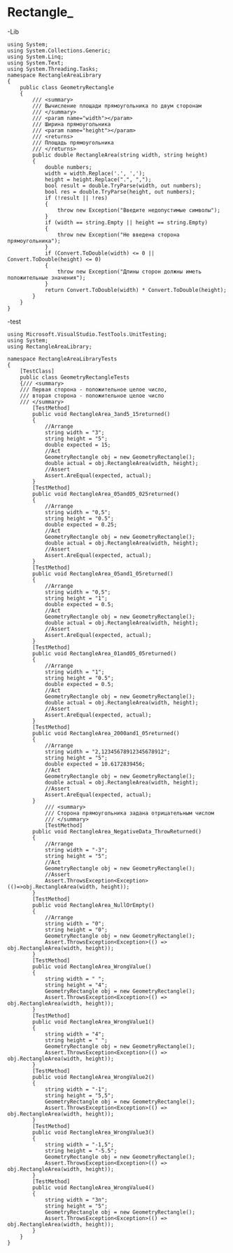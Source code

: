 # Rectangle_
-Lib

    using System;
    using System.Collections.Generic;
    using System.Linq;
    using System.Text;
    using System.Threading.Tasks;
    namespace RectangleAreaLibrary
    {
        public class GeometryRectangle
        {
            /// <summary>
            /// Вычисление площади прямоугольника по двум сторонам
            /// </summary>
            /// <param name="width"></param>
            /// Ширина прямоугольника 
            /// <param name="height"></param>
            /// <returns>
            /// Площадь прямоугольника
            /// </returns>
            public double RectangleArea(string width, string height)
            {
                double numbers;
                width = width.Replace('.', ',');
                height = height.Replace(".", ",");
                bool result = double.TryParse(width, out numbers);
                bool res = double.TryParse(height, out numbers);
                if (!result || !res)
                {
                    throw new Exception("Введите недопустимые символы");
                }
                if (width == string.Empty || height == string.Empty)
                {
                    throw new Exception("Не введена сторона прямоугольника");
                }
                if (Convert.ToDouble(width) <= 0 || Convert.ToDouble(height) <= 0)
                {
                    throw new Exception("Длины сторон должны иметь положительные значения");
                }
                return Convert.ToDouble(width) * Convert.ToDouble(height); 
            }
        }
    }
-test

    using Microsoft.VisualStudio.TestTools.UnitTesting;
    using System;
    using RectangleAreaLibrary;
    
    namespace RectangleAreaLibraryTests
    {
        [TestClass]
        public class GeometryRectangleTests
        {/// <summary>
        /// Первая сторона - положительное целое число,
        /// вторая сторона - положительное целое число
        /// </summary>
            [TestMethod]
            public void RectangleArea_3and5_15returned()
            {
                //Arrange
                string width = "3";
                string height = "5";
                double expected = 15;
                //Act
                GeometryRectangle obj = new GeometryRectangle();
                double actual = obj.RectangleArea(width, height);
                //Assert
                Assert.AreEqual(expected, actual);
            }
            [TestMethod]
            public void RectangleArea_05and05_025returned()
            {
                //Arrange
                string width = "0,5";
                string height = "0.5";
                double expected = 0.25;
                //Act
                GeometryRectangle obj = new GeometryRectangle();
                double actual = obj.RectangleArea(width, height);
                //Assert
                Assert.AreEqual(expected, actual);
            }
            [TestMethod]
            public void RectangleArea_05and1_05returned()
            {
                //Arrange
                string width = "0,5";
                string height = "1";
                double expected = 0.5;
                //Act
                GeometryRectangle obj = new GeometryRectangle();
                double actual = obj.RectangleArea(width, height);
                //Assert
                Assert.AreEqual(expected, actual);
            }
            [TestMethod]
            public void RectangleArea_01and05_05returned()
            {
                //Arrange
                string width = "1";
                string height = "0.5";
                double expected = 0.5;
                //Act
                GeometryRectangle obj = new GeometryRectangle();
                double actual = obj.RectangleArea(width, height);
                //Assert
                Assert.AreEqual(expected, actual);
            }
            [TestMethod]
            public void RectangleArea_2000and1_05returned()
            {
                //Arrange
                string width = "2,12345678912345678912";
                string height = "5";
                double expected = 10.6172839456;
                //Act
                GeometryRectangle obj = new GeometryRectangle();
                double actual = obj.RectangleArea(width, height);
                //Assert
                Assert.AreEqual(expected, actual);
            }
                /// <summary>
                /// Сторона прямоугольника задана отрицательным числом
                /// </summary>
                [TestMethod]
            public void RectangleArea_NegativeData_ThrowReturned()
            {
                //Arrange
                string width = "-3";
                string height = "5";
                //Act
                GeometryRectangle obj = new GeometryRectangle();
                //Assert
                Assert.ThrowsException<Exception>(()=>obj.RectangleArea(width, height));
            }
            [TestMethod]
            public void RectangleArea_NullOrEmpty()
            {
                //Arrange
                string width = "0";
                string height = "0";
                GeometryRectangle obj = new GeometryRectangle();
                Assert.ThrowsException<Exception>(() => obj.RectangleArea(width, height));
            }
            [TestMethod]
            public void RectangleArea_WrongValue()
            {
                string width = " ";
                string height = "4";
                GeometryRectangle obj = new GeometryRectangle();
                Assert.ThrowsException<Exception>(() => obj.RectangleArea(width, height));
            }
            [TestMethod]
            public void RectangleArea_WrongValue1()
            {
                string width = "4";
                string height = " ";
                GeometryRectangle obj = new GeometryRectangle();
                Assert.ThrowsException<Exception>(() => obj.RectangleArea(width, height));
            }
            [TestMethod]
            public void RectangleArea_WrongValue2()
            {
                string width = "-1";
                string height = "5,5";
                GeometryRectangle obj = new GeometryRectangle();
                Assert.ThrowsException<Exception>(() => obj.RectangleArea(width, height));
            }
            [TestMethod]
            public void RectangleArea_WrongValue3()
            {
                string width = "-1,5";
                string height = "-5.5";
                GeometryRectangle obj = new GeometryRectangle();
                Assert.ThrowsException<Exception>(() => obj.RectangleArea(width, height));
            }
            [TestMethod]
            public void RectangleArea_WrongValue4()
            {
                string width = "3п";
                string height = "5";
                GeometryRectangle obj = new GeometryRectangle();
                Assert.ThrowsException<Exception>(() => obj.RectangleArea(width, height));
            }
        }
    }

